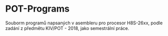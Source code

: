 # POT-Programs

Souborm programů napsaných v asembleru pro procesor H8S-26xx, podle zadání z předmětu KIV/POT - 2018, jako semestrální práce.
